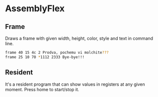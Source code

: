 # AssemblyFlex
## Frame
Draws a frame with given width, height, color, style and text in command line.
```bash
frame 40 15 4c 2 Prodva, pochemu vi molchite???
frame 25 10 70 *1112 2333 Bye-bye!!!
```

## Resident
It's a resident program that can show values in registers at any given moment.
Press home to start/stop it.
